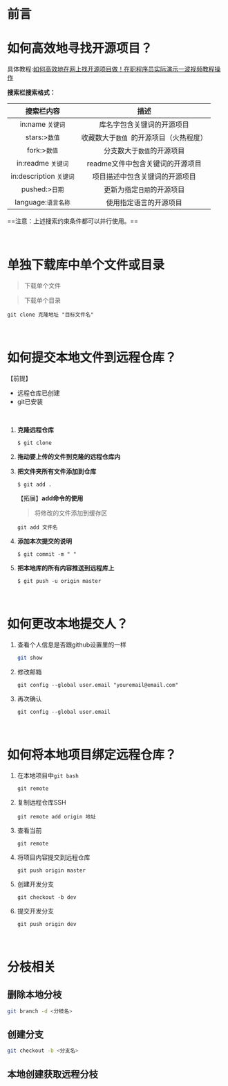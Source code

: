 # 前言

# 如何高效地寻找开源项目？

具体教程:[如何高效地在网上找开源项目做！在职程序员实际演示一波视频教程操作](https://www.bilibili.com/video/BV1yJ411S7Wu?spm_id_from=333.337.search-card.all.click)

**搜索栏搜索格式：**

|       搜索栏内容        |                  描述                   |
| :---------------------: | :-------------------------------------: |
|    in:name `关键词`     |       库名字包含关键词的开源项目        |
|      stars:>`数值`      | 收藏数大于`数值 `的开源项目（火热程度） |
|      fork:>`数值`       |       分支数大于`数值`的开源项目        |
|   in:readme `关键词`    |    readme文件中包含关键词的开源项目     |
| in:description `关键词` |     项目描述中包含关键词的开源项目      |
|     pushed:>`日期`      |       更新为指定`日期`的开源项目        |
|   language:`语言名称`   |         使用指定语言的开源项目          |

==注意：上述搜索约束条件都可以并行使用。==

<br>

# 单独下载库中单个文件或目录

> 下载单个文件



> 下载单个目录

````shell
git clone 克隆地址 "目标文件名"
````

<br>

# 如何提交本地文件到远程仓库？

【前提】

* 远程仓库已创建
* git已安装

<br>

1. **克隆远程仓库**

   ````shell  
   $ git clone
   ````

2. **拖动要上传的文件到克隆的远程仓库内**

3. **把文件夹所有文件添加到仓库**

   ````shell
   $ git add .
   ````

   【拓展】**add命令的使用**

   > 将修改的文件添加到缓存区

   ````shell
   git add 文件名
   ````

   >

4. **添加本次提交的说明**

   ````shell
   $ git commit -m " "
   ````

5. **把本地库的所有内容推送到远程库上**

   ````shell
   $ git push -u origin master
   ````


<br>

# 如何更改本地提交人？

1. 查看个人信息是否跟github设置里的一样

   ````bash
   git show
   ````

2. 修改邮箱

   ````shell
   git config --global user.email "youremail@email.com"
   ````

3. 再次确认

   ````shell
   git config --global user.email
   ````

<br>

# 如何将本地项目绑定远程仓库？

1. 在本地项目中`git bash`

   ````shell
   git remote
   ````

2. 复制远程仓库SSH

   ```shell
   git remote add origin 地址
   ```

3. 查看当前

   ````shell
   git remote
   ````

4. 将项目内容提交到远程仓库

   ````shell
   git push origin master
   ````

5. 创建开发分支

   ````shell
   git checkout -b dev
   ````

6. 提交开发分支

   ````shell
   git push origin dev
   ````

<br>

# 分枝相关

## 删除本地分枝

````bash
git branch -d <分枝名>
````

## 创建分支

````bash
git checkout -b <分支名>
````

## 本地创建获取远程分枝

````bash
````

